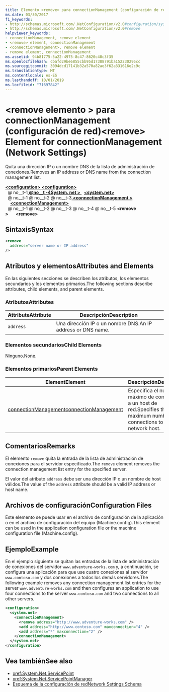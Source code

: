 ```yaml
---
title: Elemento <remove> para connectionManagement (configuración de red)
ms.date: 03/30/2017
f1_keywords:
- http://schemas.microsoft.com/.NetConfiguration/v2.0#configuration/system.net/connectionManagement/remove
- http://schemas.microsoft.com/.NetConfiguration/v2.0#remove
helpviewer_keywords:
- connectionManagement, remove element
- <remove> element, connectionManagement
- <connectionManagement>, remove element
- remove element, connectionManagement
ms.assetid: 94b81775-5a22-4975-8c47-8620c40c3f35
ms.openlocfilehash: cbafd29be6855cbb95d17388791ba152230295cc
ms.sourcegitcommit: 3094dcd17141b32a570a82ae3f62a331616e2c9c
ms.translationtype: MT
ms.contentlocale: es-ES
ms.lasthandoff: 10/01/2019
ms.locfileid: "71697842"
---
```

# <a name="remove-element-for-connectionmanagement-network-settings"></a><span data-ttu-id="aea44-102">\<remove elemento > para connectionManagement (configuración de red)</span><span class="sxs-lookup"><span data-stu-id="aea44-102">\<remove> Element for connectionManagement (Network Settings)</span></span>
<span data-ttu-id="aea44-103">Quita una dirección IP o un nombre DNS de la lista de administración de conexiones.</span><span class="sxs-lookup"><span data-stu-id="aea44-103">Removes an IP address or DNS name from the connection management list.</span></span>  
  
[<span data-ttu-id="aea44-104"> **\<configuration>** </span><span class="sxs-lookup"><span data-stu-id="aea44-104">**\<configuration>**</span></span>](../configuration-element.md)  
<span data-ttu-id="aea44-105">&nbsp; @ no__t-1[ **@no__t -4System. net >** ](system-net-element-network-settings.md)</span><span class="sxs-lookup"><span data-stu-id="aea44-105">&nbsp;&nbsp;[**\<system.net>**](system-net-element-network-settings.md)</span></span>  
<span data-ttu-id="aea44-106">&nbsp; @ no__t-1 @ no__t-2 @ no__t-3[ **\<connectionManagement >** ](connectionmanagement-element-network-settings.md)</span><span class="sxs-lookup"><span data-stu-id="aea44-106">&nbsp;&nbsp;&nbsp;&nbsp;[**\<connectionManagement>**](connectionmanagement-element-network-settings.md)</span></span>  
<span data-ttu-id="aea44-107">&nbsp; @ no__t-1 @ no__t-2 @ no__t-3 @ no__t-4 @ no__t-5 **\<remove >**</span><span class="sxs-lookup"><span data-stu-id="aea44-107">&nbsp;&nbsp;&nbsp;&nbsp;&nbsp;&nbsp;**\<remove>**</span></span>  
  
## <a name="syntax"></a><span data-ttu-id="aea44-108">Sintaxis</span><span class="sxs-lookup"><span data-stu-id="aea44-108">Syntax</span></span>  
  
```xml  
<remove   
  address="server name or IP address"   
/>  
```  
  
## <a name="attributes-and-elements"></a><span data-ttu-id="aea44-109">Atributos y elementos</span><span class="sxs-lookup"><span data-stu-id="aea44-109">Attributes and Elements</span></span>  
 <span data-ttu-id="aea44-110">En las siguientes secciones se describen los atributos, los elementos secundarios y los elementos primarios.</span><span class="sxs-lookup"><span data-stu-id="aea44-110">The following sections describe attributes, child elements, and parent elements.</span></span>  
  
### <a name="attributes"></a><span data-ttu-id="aea44-111">Atributos</span><span class="sxs-lookup"><span data-stu-id="aea44-111">Attributes</span></span>  
  
|<span data-ttu-id="aea44-112">**Attribute**</span><span class="sxs-lookup"><span data-stu-id="aea44-112">**Attribute**</span></span>|<span data-ttu-id="aea44-113">**Descripción**</span><span class="sxs-lookup"><span data-stu-id="aea44-113">**Description**</span></span>|  
|-------------------|---------------------|  
|`address`|<span data-ttu-id="aea44-114">Una dirección IP o un nombre DNS.</span><span class="sxs-lookup"><span data-stu-id="aea44-114">An IP address or DNS name.</span></span>|  
  
### <a name="child-elements"></a><span data-ttu-id="aea44-115">Elementos secundarios</span><span class="sxs-lookup"><span data-stu-id="aea44-115">Child Elements</span></span>  
 <span data-ttu-id="aea44-116">Ninguno.</span><span class="sxs-lookup"><span data-stu-id="aea44-116">None.</span></span>  
  
### <a name="parent-elements"></a><span data-ttu-id="aea44-117">Elementos primarios</span><span class="sxs-lookup"><span data-stu-id="aea44-117">Parent Elements</span></span>  
  
|<span data-ttu-id="aea44-118">**Element**</span><span class="sxs-lookup"><span data-stu-id="aea44-118">**Element**</span></span>|<span data-ttu-id="aea44-119">**Descripción**</span><span class="sxs-lookup"><span data-stu-id="aea44-119">**Description**</span></span>|  
|-----------------|---------------------|  
|[<span data-ttu-id="aea44-120">connectionManagement</span><span class="sxs-lookup"><span data-stu-id="aea44-120">connectionManagement</span></span>](connectionmanagement-element-network-settings.md)|<span data-ttu-id="aea44-121">Especifica el número máximo de conexiones a un host de red.</span><span class="sxs-lookup"><span data-stu-id="aea44-121">Specifies the maximum number of connections to a network host.</span></span>|  
  
## <a name="remarks"></a><span data-ttu-id="aea44-122">Comentarios</span><span class="sxs-lookup"><span data-stu-id="aea44-122">Remarks</span></span>  
 <span data-ttu-id="aea44-123">El elemento `remove` quita la entrada de la lista de administración de conexiones para el servidor especificado.</span><span class="sxs-lookup"><span data-stu-id="aea44-123">The `remove` element removes the connection management list entry for the specified server.</span></span>  
  
 <span data-ttu-id="aea44-124">El valor del atributo `address` debe ser una dirección IP o un nombre de host válidos.</span><span class="sxs-lookup"><span data-stu-id="aea44-124">The value of the `address` attribute should be a valid IP address or host name.</span></span>  
  
## <a name="configuration-files"></a><span data-ttu-id="aea44-125">Archivos de configuración</span><span class="sxs-lookup"><span data-stu-id="aea44-125">Configuration Files</span></span>  
 <span data-ttu-id="aea44-126">Este elemento se puede usar en el archivo de configuración de la aplicación o en el archivo de configuración del equipo (Machine.config).</span><span class="sxs-lookup"><span data-stu-id="aea44-126">This element can be used in the application configuration file or the machine configuration file (Machine.config).</span></span>  
  
## <a name="example"></a><span data-ttu-id="aea44-127">Ejemplo</span><span class="sxs-lookup"><span data-stu-id="aea44-127">Example</span></span>  
 <span data-ttu-id="aea44-128">En el ejemplo siguiente se quitan las entradas de la lista de administración de conexiones del servidor `www.adventure-works.com` y, a continuación, se configura una aplicación para que use cuatro conexiones al servidor `www.contoso.com` y dos conexiones a todos los demás servidores.</span><span class="sxs-lookup"><span data-stu-id="aea44-128">The following example removes any connection management list entries for the server `www.adventure-works.com` and then configures an application to use four connections to the server `www.contoso.com` and two connections to all other servers.</span></span>  
  
```xml  
<configuration>  
  <system.net>  
    <connectionManagement>  
      <remove address="http://www.adventure-works.com" />  
      <add address="http://www.contoso.com" maxconnection="4" />  
      <add address="*" maxconnection="2" />  
    </connectionManagement>  
  </system.net>  
</configuration>  
```  
  
## <a name="see-also"></a><span data-ttu-id="aea44-129">Vea también</span><span class="sxs-lookup"><span data-stu-id="aea44-129">See also</span></span>

- <xref:System.Net.ServicePoint>
- <xref:System.Net.ServicePointManager>
- [<span data-ttu-id="aea44-130">Esquema de la configuración de red</span><span class="sxs-lookup"><span data-stu-id="aea44-130">Network Settings Schema</span></span>](index.md)
